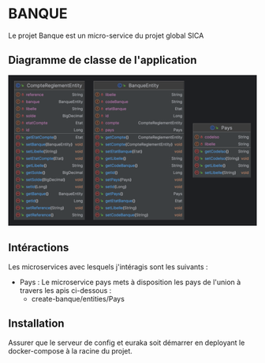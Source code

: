 # BANQUE

Le projet Banque est un micro-service du projet global SICA

## Diagramme de classe de l'application

![Diagrame de classe](Diagrame-class.png)


## Intéractions

Les microservices avec lesquels j'intéragis sont les suivants :
  - Pays : Le microservice pays mets à disposition les pays de l'union à travers les apis ci-dessous :
    - create-banque/entities/Pays

## Installation

Assurer que le serveur de config et euraka soit démarrer en deployant le docker-compose à la racine du projet.